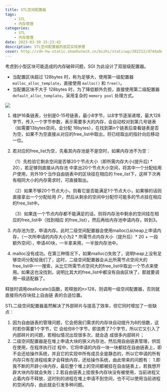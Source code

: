 ```yaml
---
title: STL空间配置器
tags: 
    - STL
    - 内存管理
categories: 
    - STL
    - 内存管理
date: 2023-03-30 15:23:42
description: STL空间配置器的底层实现原理
cover: http://cdn-hw-static.shanhutech.cn/bizhi/staticwp/202212/d74da9edd43874e8dd4df6b51ba60254--2856100756.jpg
---
```


考虑到小型区块可能造成的内存破碎问题，SGI 为此设计了双层级配置器。

- 当配置区块超过 128bytes 时，称为足够大，使用第一级配置器`malloc_alloc_template`，直接使用 `malloc()` 和 `free()`。 
- 当配置区块不大于 128bytes 时，为了降低额外负担，直接使用第二级配置器`default_alloc_template`，采用复杂的 `memory pool` 处理方式。



![](https://secure2.wostatic.cn/static/kJ9aSyctWvLFAhgXLMune7/image.png?auth_key=1680160993-do9Zj1XDtsurq8YPJ5GeKq-0-ee940ef67ed3a7842e5ed096701f3383)



1. 维护16条链表，分别是0-15号链表，最小8字节，以8字节逐渐递增，最大128字节，传入一个字节参数，表示需要多大的内存，会自动校对到第几号链表（如需要13bytes空间，会分配 16bytes），在找到第n个链表后查看链表是否为空，如果不为空直接从对应的free_list中取出，将已经取出的指针向后移动一位。
2. 若对应的free_list为空，先看其内存池是不是空时，如果内存池不为空： 

    （1）先检验它剩余空间是否够20个节点大小（即所需内存大小(提升后) * 20），若足够则直接从内存池 中拿出20个节点大小空间，将其中一个分配给用户使用，另外19个当作自由链表中的区块挂在相应的 free_list下，这样下次再有相同大小的内存需求时，可直接取出。 

    （2）如果不够20个节点大小，则看它是否能满足1个节点大小，如果够的话则直接拿出一个分配给用 户，然后从剩余的空间中分配尽可能多的节点挂在相应的free_list中。

    （3）如果连一个节点内存都不能满足的话，则将内存池中剩余的空间挂在相应的free_list中（找到相应 的free_list），然后再给内存池申请内存，转到3。
3. 内存池为空，申请内存。此时二级空间配置器会使用malloc()从heap上申请内存，（一次所申请的内存大小为2 * 所需节点内存大小（提升后）* 20 + 一段额外空间），申请40块，一半拿来用，一半放内存池中。
4. malloc没有成功。在第三种情况下，如果malloc()失败了，说明heap上没有足够空间分配给我们了，这时，二级空间配置器会从比所需节点空间大的free_list中一一搜索，从比它所需节点空间大的free_list中取出一个节点来使用。如果这也没找到，说明比其大的free_list中都没有自由区块了，那就要调用一级适配器了。



释放时调用deallocate()函数，若释放的n>128，则调用一级空间配置器，否则就直接将内存块挂上自由链 表的合适位置。 

STL二级空间配置器虽然解决了外部碎片与提高了效率，但它同时增加了一些缺点： 

1. 因为自由链表的管理问题，它会把我们需求的内存块自动提升为8的倍数，这时若你需要1个字节，它 会给你8个字节，即浪费了7个字节，所以它又引入了内部碎片的问题，若相似情况出现很多次，就会造 成很多内部碎片； 
2. 二级空间配置器是在堆上申请大块的狭义内存池，然后用自由链表管理，供现在使用，在程序执行过 程中，它将申请的内存一块一块都挂在自由链表上，即不会还给操作系统，并且它的实现中所有成员全是静态的，所以它申请的所有内存只有在进程结束才会释放内存，还给操作系统，由此带来的问题有： 1.即我不断的开辟小块内存，最后整个堆上的空间都被挂在自由链表上，若我想开辟大块内存就会失败；2.若自由链表上挂很多内存块没有被使用，当前进程又占着内存不释放，这时别的进程在堆上申请不到空间，也不可以使用当前进程的空闲内存，由此就会引发多种问题。